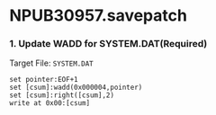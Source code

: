 # NPUB30957.savepatch

### 1. Update WADD for SYSTEM.DAT(Required)

Target File: `SYSTEM.DAT`

```
set pointer:EOF+1
set [csum]:wadd(0x000004,pointer)
set [csum]:right([csum],2)
write at 0x00:[csum]
```

